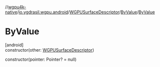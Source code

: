 //[wgpu4k-native](../../../../index.md)/[io.ygdrasil.wgpu.android](../../index.md)/[WGPUSurfaceDescriptor](../index.md)/[ByValue](index.md)/[ByValue](-by-value.md)

# ByValue

[android]\
constructor(other: [WGPUSurfaceDescriptor](../index.md))

constructor(pointer: Pointer? = null)